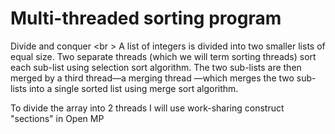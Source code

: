 # Multi-threaded sorting program
Divide and conquer <br \>
A list of integers is divided into two smaller lists of equal size.
Two separate threads (which we will term sorting threads) 
sort each sub-list using selection sort algorithm. The two sub-lists are 
then merged by a third thread—a merging thread
—which merges the two sub-lists into a single sorted list using merge sort algorithm.

To divide the array into 2 threads I will use work-sharing construct "sections"
in Open MP
